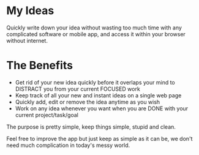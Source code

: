 # My Ideas
Quickly write down your idea without wasting too much time with any complicated software or mobile app, and access it within your browser without internet.

# The Benefits

- Get rid of your new idea quickly before it overlaps your mind to DISTRACT you from your current FOCUSED work
- Keep track of all your new and instant ideas on a single web page
- Quickly add, edit or remove the idea anytime as you wish
- Work on any idea whenever you want when you are DONE with your current project/task/goal

The purpose is pretty simple, keep things simple, stupid and clean. 

Feel free to improve the app but just keep as simple as it can be, we don't need much complication in today's messy world.
